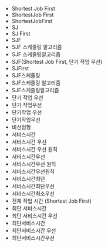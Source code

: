 ﻿- Shortest Job First
- ShortestJob First
- ShortestJobFirst
- SJ
- SJ First
- SJF
- SJF 스케줄링 알고리즘
- SJF 스케줄링알고리즘
- SJF(Shortest Job First, 단기 작업 우선)
- SJFirst
- SJF스케줄링
- SJF스케줄링 알고리즘
- SJF스케줄링알고리즘
- 단기 작업 우선
- 단기 작업우선
- 단기작업 우선
- 단기작업우선
- 비선점형
- 서비스시간
- 서비스시간 우선
- 서비스시간 우선 원칙
- 서비스시간우선
- 서비스시간우선 원칙
- 서비스시간우선원칙
- 서비스시간최단
- 서비스시간최단우선
- 서비스시간최소우선
- 전체 작업 시간 (Shortest Job First)
- 최단 서비스시간
- 최단 서비스시간 우선
- 최단서비스시간
- 최단서비스시간 우선
- 최단서비스시간우선
